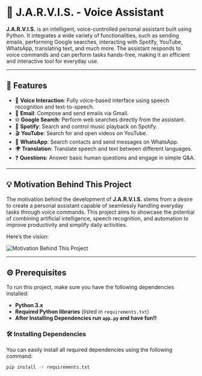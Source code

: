 # 🧠 **J.A.R.V.I.S.** - Voice Assistant

**J.A.R.V.I.S.** is an intelligent, voice-controlled personal assistant built using Python. It integrates a wide variety of functionalities, such as sending emails, performing Google searches, interacting with Spotify, YouTube, WhatsApp, translating text, and much more. The assistant responds to voice commands and can perform tasks hands-free, making it an efficient and interactive tool for everyday use.

---

## 🚀 **Features**

- 🎤 **Voice Interaction**: Fully voice-based interface using speech recognition and text-to-speech.
- 📧 **Email**: Compose and send emails via Gmail.
- 🌐 **Google Search**: Perform web searches directly from the assistant.
- 🎵 **Spotify**: Search and control music playback on Spotify.
- 🎬 **YouTube**: Search for and open videos on YouTube.
- 💬 **WhatsApp**: Search contacts and send messages on WhatsApp.
- 🌍 **Translation**: Translate speech and text between different languages.
- ❓ **Questions**: Answer basic human questions and engage in simple Q&A.

---

## 💡 **Motivation Behind This Project**

The motivation behind the development of **J.A.R.V.I.S.** stems from a desire to create a personal assistant capable of seamlessly handling everyday tasks through voice commands. This project aims to showcase the potential of combining artificial intelligence, speech recognition, and automation to improve productivity and simplify daily activities.

Here’s the vision:

![Motivation Behind This Project](https://pbs.twimg.com/media/ES8vIW6WAAktEzY.jpg)

---

## ⚙️ **Prerequisites**

To run this project, make sure you have the following dependencies installed:

- **Python 3.x**
- **Required Python libraries** (listed in `requirements.txt`)
- **After Installing Dependencies run `app.py` and have fun!!**

### 🛠️ **Installing Dependencies**

You can easily install all required dependencies using the following command:

```bash
pip install -r requirements.txt
